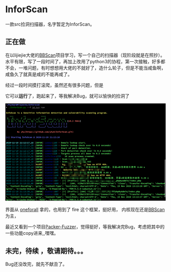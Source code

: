 # InforScan
一款src捡洞扫描器，名字暂定为InforScan。

## 正在做

在以lijiejie大佬的[BBScan](https://github.com/lijiejie/BBScan.git)项目学习，写一个自己的扫描器（现阶段就是在照抄）。水平有限，写了一段时间了，再加上改用了python3的协程，第一次接触，好多都不会，一堆问题，有时想想用大佬的不就好了，造什么轮子，但是不能当咸鱼啊，咸鱼久了就真是咸的不能再咸了。

经过一段时间摸打滚爬，虽然还有很多问题，但是

它可以**运行**了，跑起来了，等我解决Bug，就可以愉快的捡洞了

![image-20201119211519637](image-20201119211519637.png)

界面从 [oneforall](https://github.com/shmilylty/OneForAll.git) 拿的，也用到了 fire 这个框架，挺好用，  内核现在还是[BBScan](https://github.com/lijiejie/BBScan.git)为主，

最近又看到一个项目[Packer-Fuzzer](https://github.com/rtcatc/Packer-Fuzzer)，觉得挺好，等我解决完Bug，考虑把其中的一些功能copy进来,,嘿嘿。

## 未完，待续 ，敬请期待。。。

Bug还没改完，就先不献丑了。